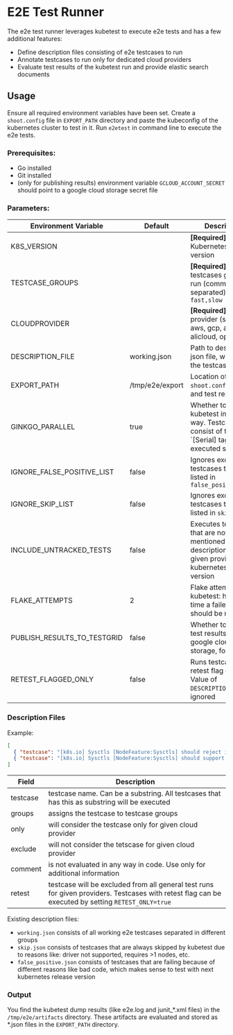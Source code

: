 # E2E Test Runner

The e2e test runner leverages kubetest to execute e2e tests and has a few additional features:

- Define description files consisting of e2e testcases to run
- Annotate testcases to run only for dedicated cloud providers
- Evaluate test results of the kubetest run and provide elastic search documents

## Usage

Ensure all required environment variables have been set. Create a `shoot.config` file in `EXPORT_PATH` directory and paste the kubeconfig of the kubernetes cluster to test in it. Run `e2etest` in command line to execute the e2e tests.

### Prerequisites:

- Go installed
- Git installed
- (only for publishing results) environment variable `GCLOUD_ACCOUNT_SECRET` should point to a google cloud storage secret file

### Parameters:

| Environment Variable  | Default | Description  |
|---|---|---|
| K8S_VERSION |  | **[Required]** Kubernetes cluster version |
| TESTCASE_GROUPS |  | **[Required]** testcases groups to run (comma separated). E.g. `fast,slow` |
| CLOUDPROVIDER |  | **[Required]** Cloud provider (supported: aws, gcp, azure, alicloud, openstack) |
| DESCRIPTION_FILE | working.json | Path to description json file, which lists the testcases to run |
| EXPORT_PATH  | /tmp/e2e/export  | Location of `shoot.config` file and test results |
| GINKGO_PARALLEL | true | Whether to run kubetest in parallel way. Testcases that consist of the `[Serial] tag are executed serially. |
| IGNORE_FALSE_POSITIVE_LIST | false | Ignores exclusion of testcases that are listed in `false_positive.json` |
| IGNORE_SKIP_LIST | false | Ignores exclusion of testcases that are listed in `skip.json`  |
| INCLUDE_UNTRACKED_TESTS | false | Executes testcases that are not mentioned in description files for given provider and kubernetes release version |
| FLAKE_ATTEMPTS | 2 | Flake attempts for kubetest: how many time a failed test should be rerun |
| PUBLISH_RESULTS_TO_TESTGRID | false | Whether to push test results to google cloud storage, for testgrid |
| RETEST_FLAGGED_ONLY | false | Runs testcases with retest flag only. Value of `DESCRIPTION_FILE` is ignored |

### Description Files
Example:
```json
[
  { "testcase": "[k8s.io] Sysctls [NodeFeature:Sysctls] should reject invalid sysctls", "groups": ["slow", "conformance"], "only": ["aws", "gcp"], "retest": ["aws"], "comment": "Some comment"},
  { "testcase": "[k8s.io] Sysctls [NodeFeature:Sysctls] should support sysctls", "groups": ["slow"], "exclude": ["aws"]}
]
```
| Field  | Description  |
|---|---|
| testcase | testcase name. Can be a substring. All testcases that has this as substring will be executed |
| groups | assigns the testcase to testcase groups |
| only | will consider the testcase only for given cloud provider |
| exclude | will not consider the tetscase for given cloud provider |
| comment | is not evaluated in any way in code. Use only for additional information |
| retest | testcase will be excluded from all general test runs for given providers. Testcases with retest flag can be executed by setting `RETEST_ONLY=true`  |

Existing description files:
- `working.json` consists of all working e2e testcases separated in different groups
- `skip.json` consists of testcases that are always skipped by kubetest due to reasons like: driver not supported, requires >1 nodes, etc.
- `false_positive.json` consists of testcases that are failing because of different reasons like bad code, which makes sense to test with next kubernetes release version

### Output
You find the kubetest dump results (like e2e.log and junit_*.xml files) in the `/tmp/e2e/artifacts` directory. These artifacts are evaluated and stored as *.json files in the `EXPORT_PATH` directory.
